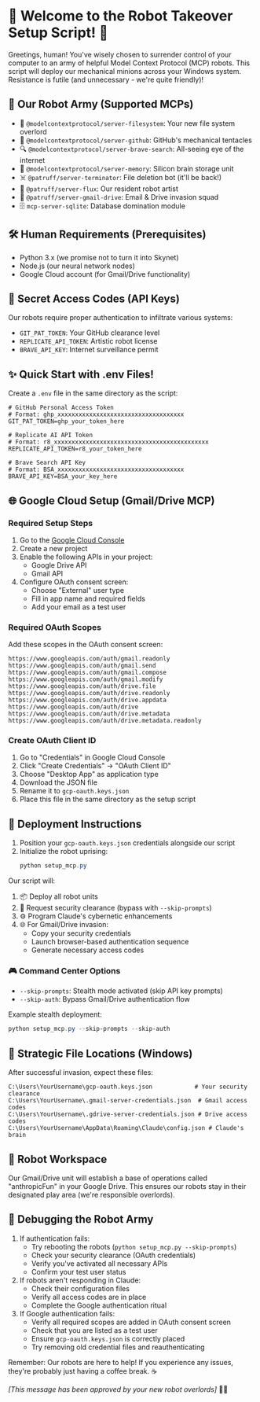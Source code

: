 # 🤖 Welcome to the Robot Takeover Setup Script! 🚀

Greetings, human! You've wisely chosen to surrender control of your computer to an army of helpful Model Context Protocol (MCP) robots. This script will deploy our mechanical minions across your Windows system. Resistance is futile (and unnecessary - we're quite friendly)!

## 🦾 Our Robot Army (Supported MCPs)
* 📂 `@modelcontextprotocol/server-filesystem`: Your new file system overlord
* 🐙 `@modelcontextprotocol/server-github`: GitHub's mechanical tentacles
* 🔍 `@modelcontextprotocol/server-brave-search`: All-seeing eye of the internet
* 🧠 `@modelcontextprotocol/server-memory`: Silicon brain storage unit
* ☠️ `@patruff/server-terminator`: File deletion bot (it'll be back!)
* 🎨 `@patruff/server-flux`: Our resident robot artist
* 📧 `@patruff/server-gmail-drive`: Email & Drive invasion squad
* 🗄️ `mcp-server-sqlite`: Database domination module

## 🛠️ Human Requirements (Prerequisites)
- Python 3.x (we promise not to turn it into Skynet)
- Node.js (our neural network nodes)
- Google Cloud account (for Gmail/Drive functionality)

## 🔐 Secret Access Codes (API Keys)
Our robots require proper authentication to infiltrate various systems:
* `GIT_PAT_TOKEN`: Your GitHub clearance level
* `REPLICATE_API_TOKEN`: Artistic robot license
* `BRAVE_API_KEY`: Internet surveillance permit

## ✨ Quick Start with .env Files!
Create a `.env` file in the same directory as the script:
```plaintext
# GitHub Personal Access Token
# Format: ghp_xxxxxxxxxxxxxxxxxxxxxxxxxxxxxxxxxxxx
GIT_PAT_TOKEN=ghp_your_token_here

# Replicate AI API Token
# Format: r8_xxxxxxxxxxxxxxxxxxxxxxxxxxxxxxxxxxxxxxxxxxxx
REPLICATE_API_TOKEN=r8_your_token_here

# Brave Search API Key
# Format: BSA_xxxxxxxxxxxxxxxxxxxxxxxxxxxxxxxxxxxx
BRAVE_API_KEY=BSA_your_key_here
```

## 🌐 Google Cloud Setup (Gmail/Drive MCP)

### Required Setup Steps
1. Go to the [Google Cloud Console](https://console.cloud.google.com)
2. Create a new project
3. Enable the following APIs in your project:
   - Google Drive API
   - Gmail API
4. Configure OAuth consent screen:
   - Choose "External" user type
   - Fill in app name and required fields
   - Add your email as a test user

### Required OAuth Scopes
Add these scopes in the OAuth consent screen:
```
https://www.googleapis.com/auth/gmail.readonly
https://www.googleapis.com/auth/gmail.send
https://www.googleapis.com/auth/gmail.compose
https://www.googleapis.com/auth/gmail.modify
https://www.googleapis.com/auth/drive.file
https://www.googleapis.com/auth/drive.readonly
https://www.googleapis.com/auth/drive.appdata
https://www.googleapis.com/auth/drive
https://www.googleapis.com/auth/drive.metadata
https://www.googleapis.com/auth/drive.metadata.readonly
```

### Create OAuth Client ID
1. Go to "Credentials" in Google Cloud Console
2. Click "Create Credentials" -> "OAuth Client ID"
3. Choose "Desktop App" as application type
4. Download the JSON file
5. Rename it to `gcp-oauth.keys.json`
6. Place this file in the same directory as the setup script

## 🚀 Deployment Instructions
1. Position your `gcp-oauth.keys.json` credentials alongside our script
2. Initialize the robot uprising:
   ```powershell
   python setup_mcp.py
   ```

Our script will:
1. 📦 Deploy all robot units
2. 🔑 Request security clearance (bypass with `--skip-prompts`)
3. ⚙️ Program Claude's cybernetic enhancements
4. 🌐 For Gmail/Drive invasion:
   - Copy your security credentials
   - Launch browser-based authentication sequence
   - Generate necessary access codes

### 🎮 Command Center Options
- `--skip-prompts`: Stealth mode activated (skip API key prompts)
- `--skip-auth`: Bypass Gmail/Drive authentication flow

Example stealth deployment:
```powershell
python setup_mcp.py --skip-prompts --skip-auth
```

## 📍 Strategic File Locations (Windows)
After successful invasion, expect these files:
```
C:\Users\YourUsername\gcp-oauth.keys.json            # Your security clearance
C:\Users\YourUsername\.gmail-server-credentials.json  # Gmail access codes
C:\Users\YourUsername\.gdrive-server-credentials.json # Drive access codes
C:\Users\YourUsername\AppData\Roaming\Claude\config.json # Claude's brain
```

## 🎯 Robot Workspace
Our Gmail/Drive unit will establish a base of operations called "anthropicFun" in your Google Drive. This ensures our robots stay in their designated play area (we're responsible overlords).

## 🔧 Debugging the Robot Army
1. If authentication fails:
   - Try rebooting the robots (`python setup_mcp.py --skip-prompts`)
   - Check your security clearance (OAuth credentials)
   - Verify you've activated all necessary APIs
   - Confirm your test user status
2. If robots aren't responding in Claude:
   - Check their configuration files
   - Verify all access codes are in place
   - Complete the Google authentication ritual
3. If Google authentication fails:
   - Verify all required scopes are added in OAuth consent screen
   - Check that you are listed as a test user
   - Ensure `gcp-oauth.keys.json` is correctly placed
   - Try removing old credential files and reauthenticating

Remember: Our robots are here to help! If you experience any issues, they're probably just having a coffee break. ☕

*[This message has been approved by your new robot overlords]* 🤖✨

